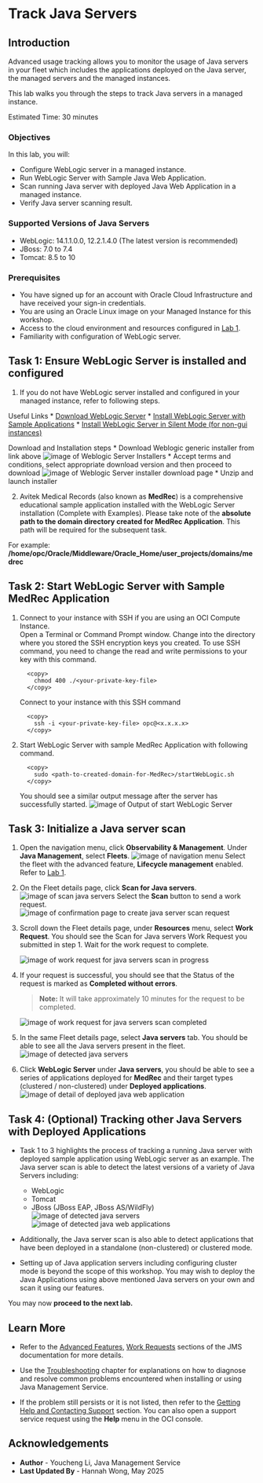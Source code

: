 # Track Java Servers

## Introduction

Advanced usage tracking allows you to monitor the usage of Java servers in your fleet which includes the applications deployed on the Java server, the managed servers and the managed instances.

This lab walks you through the steps to track Java servers in a managed instance.

Estimated Time: 30 minutes

### Objectives

In this lab, you will:

* Configure WebLogic server in a managed instance.
* Run WebLogic Server with Sample Java Web Application.
* Scan running Java server with deployed Java Web Application in a managed instance.
* Verify Java server scanning result.

### Supported Versions of Java Servers
* WebLogic: 14.1.1.0.0, 12.2.1.4.0 (The latest version is recommended)
* JBoss: 7.0 to 7.4
* Tomcat: 8.5 to 10

### Prerequisites

* You have signed up for an account with Oracle Cloud Infrastructure and have received your sign-in credentials.
* You are using an Oracle Linux image on your Managed Instance for this workshop.
* Access to the cloud environment and resources configured in [Lab 1](?lab=set-up-and-enable-advanced-features-on-java-management-service).
* Familiarity with configuration of WebLogic server.

## Task 1: Ensure WebLogic Server is installed and configured

1. If you do not have WebLogic server installed and configured in your managed instance, refer to following steps.
  
  Useful Links
    * [Download WebLogic Server](https://www.oracle.com/middleware/technologies/weblogic-server-downloads.html)
    * [Install WebLogic Server with Sample Applications](https://docs.oracle.com/en/middleware/standalone/weblogic-server/14.1.1.0/intro/examples.html#GUID-F9F246B1-E186-46C7-846C-DA510295582F)
    * [Install WebLogic Server in Silent Mode (for non-gui instances)](https://docs.oracle.com/en/middleware/fusion-middleware/12.2.1.4/ouirf/using-oracle-universal-installer-silent-mode.html#GUID-5F06D02F-6D71-45B9-BF41-5D5759D31958)

  Download and Installation steps
    * Download Weblogic generic installer from link above
      ![image of Weblogic Server Installers](images/oracle-wl-installers.png)
    * Accept terms and conditions, select appropriate download version and then proceed to download
      ![image of Weblogic Server installer download page](images/oracle-wl-installer-download.png)
    * Unzip and launch installer 
    
2. Avitek Medical Records (also known as **MedRec**) is a comprehensive educational sample application installed with the WebLogic Server installation (Complete with Examples). Please take note of the **absolute path to the domain directory created for MedRec Application**. This path will be required for the subsequent task.

  For example: **/home/opc/Oracle/Middleware/Oracle\_Home/user\_projects/domains/medrec**

## Task 2: Start WebLogic Server with Sample MedRec Application

1. Connect to your instance with SSH if you are using an OCI Compute Instance.  
    Open a Terminal or Command Prompt window. Change into the directory where you stored the SSH encryption keys you created. To use SSH command, you need to change the read and write permissions to your key with this command.
    ```
      <copy>
        chmod 400 ./<your-private-key-file>
      </copy>
    ```
    Connect to your instance with this SSH command
    ```
      <copy>
        ssh -i <your-private-key-file> opc@<x.x.x.x>
      </copy>
    ```
2. Start WebLogic Server with sample MedRec Application with following command.
    ```
      <copy>
        sudo <path-to-created-domain-for-MedRec>/startWebLogic.sh
      </copy>
    ```
    You should see a similar output message after the server has successfully started.
    ![image of Output of start WebLogic Server](images/start-weblogic-server.png)

## Task 3: Initialize a Java server scan

1. Open the navigation menu, click **Observability & Management**. Under **Java Management**, select **Fleets**.
    ![image of navigation menu](images/console-navigation-jms.png)
    Select the fleet with the advanced feature, **Lifecycle management** enabled. Refer to  [Lab 1](?lab=set-up-and-enable-advanced-features-on-java-management-service).

2. On the Fleet details page, click **Scan for Java servers**.
    ![image of scan java servers](images/scan-java-servers.png)
    Select the **Scan** button to send a work request.
    ![image of confirmation page to create java server scan request](images/scan-java-servers-submit.png)

3. Scroll down the Fleet details page, under **Resources** menu, select **Work Request**. You should see the Scan for Java servers Work Request you submitted in step 1. Wait for the work request to complete.

    ![image of work request for java servers scan in progress](images/work-request-of-servers-scan-in-progress.png)

4. If your request is successful, you should see that the Status of the request is marked as **Completed without errors**.  

   > **Note:** It will take approximately 10 minutes for the request to be completed. 

   ![image of work request for java servers scan completed](images/work-request-of-servers-scan-completed.png)

5. In the same Fleet details page, select **Java servers** tab. You should be able to see all the Java servers present in the fleet.
    ![image of detected java servers](images/java-server-detected.png)

6. Click **WebLogic Server** under **Java servers**, you should be able to see a series of applications deployed for **MedRec** and their target types (clustered / non-clustered) under **Deployed applications**.
    ![image of detail of deployed java web application](images/sample-java-web-application-detected.png)

## Task 4: (Optional) Tracking other Java Servers with Deployed Applications
* Task 1 to 3 highlights the process of tracking a running Java server with deployed sample application using WebLogic server as an example. The Java server scan is able to detect the latest versions of a variety of Java Servers including:
    * WebLogic
    * Tomcat
    * JBoss (JBoss EAP, JBoss AS/WildFly)
    ![image of detected java servers](images/java-servers-other.png)
    ![image of detected java web applications](images/java-web-applications-other.png)
* Additionally, the Java server scan is also able to detect applications that have been deployed in a standalone (non-clustered) or clustered mode.

* Setting up of Java application servers including configuring cluster mode is beyond the scope of this workshop. You may wish to deploy the Java Applications using above mentioned Java servers on your own and scan it using our features.

You may now **proceed to the next lab.**
## Learn More
* Refer to the [Advanced Features](https://docs.oracle.com/en-us/iaas/jms/doc/advanced-features.html), [Work Requests](https://docs.oracle.com/en-us/iaas/jms/doc/using-java-management-service.html#GUID-77AEEBC0-93A5-4E99-96D6-BEE0FEE4539F) sections of the JMS documentation for more details.

* Use the [Troubleshooting](https://docs.oracle.com/en-us/iaas/jms/doc/troubleshooting.html#GUID-2D613C72-10F3-4905-A306-4F2673FB1CD3) chapter for explanations on how to diagnose and resolve common problems encountered when installing or using Java Management Service.

* If the problem still persists or it is not listed, then refer to the [Getting Help and Contacting Support](https://docs.oracle.com/en-us/iaas/Content/GSG/Tasks/contactingsupport.htm) section. You can also open a support service request using the **Help** menu in the OCI console.

## Acknowledgements

* **Author** - Youcheng Li, Java Management Service
* **Last Updated By** - Hannah Wong, May 2025

